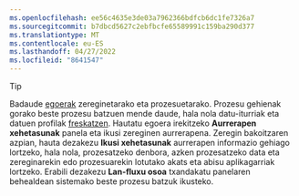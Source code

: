 ```yaml
---
ms.openlocfilehash: ee56c4635e3de03a7962366bdfcb6dc1fe7326a7
ms.sourcegitcommit: b7dbcd5627c2ebfbcfe65589991c159ba290d377
ms.translationtype: MT
ms.contentlocale: eu-ES
ms.lasthandoff: 04/27/2022
ms.locfileid: "8641547"
---
```

> [!TIP] 
> Badaude [egoerak](../system.md#status-definitions) zereginetarako eta prozesuetarako. Prozesu gehienak gorako beste prozesu batzuen mende daude, hala nola datu-iturriak eta datuen profilak [freskatzen](../system.md#refresh-processes). Hautatu egoera irekitzeko **Aurrerapen xehetasunak** panela eta ikusi zereginen aurrerapena. Zeregin bakoitzaren azpian, hauta dezakezu **Ikusi xehetasunak** aurrerapen informazio gehiago lortzeko, hala nola, prozesatzeko denbora, azken prozesatzeko data eta zereginarekin edo prozesuarekin lotutako akats eta abisu aplikagarriak lortzeko. Erabili dezakezu **Lan-fluxu osoa** txandakatu panelaren behealdean sistemako beste prozesu batzuk ikusteko.